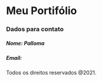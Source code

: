 # Meu Portifólio

### Dados para contato
##### Nome: Palloma
##### Email:

Todos os direitos reservados @2021.
